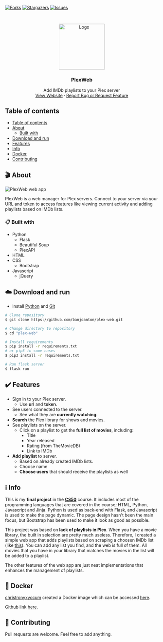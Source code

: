 [![Forks][forks-shield]][forks-url]
[![Stargazers][stars-shield]][stars-url]
[![Issues][issues-shield]][issues-url]

<br />
<p align="center">
  <a href="https://github.com/banjoanton/plex-web">
    <img src="https://i.imgur.com/WjsN7MC.png" alt="Logo" width="150" height="150">
  </a>
  <h3 align="center">PlexWeb</h3>

  <p align="center">
    Add IMDb playlists to your Plex server
    <br />
    <a href="https://plex-web.herokuapp.com/">View Website</a>
    ·
    <a href="https://github.com/banjo/plex-web/issues/new">Report Bug or Request Feature</a>
  </p>
</p>

## Table of contents
- [Table of contents](#table-of-contents)
- [About](#about)
  - [Built with](#built-with)
- [Download and run](#download-and-run)
- [Features](#features)
- [Info](#info)
- [Docker](#docker)
- [Contributing](#contributing)

## :clapper: About
![PlexWeb web app](https://i.imgur.com/H08RhfC.png)

PlexWeb is a web manager for Plex servers. Connect to your server via your URL and token to access features like viewing current activity and adding playlists based on IMDb lists.

### 📋 Built with
* Python
  * Flask
  * Beautiful Soup
  * PlexAPI
* HTML
* CSS
  * Bootstrap
* Javascript
  * jQuery

## ☁️ Download and run

- Install [Python](https://www.python.org/) and [Git](https://git-scm.com/)

```bash
# Clone repository
$ git clone https://github.com/banjoanton/plex-web.git

# Change directory to repository
$ cd "plex-web"

# Install requirements
$ pip install -r requirements.txt
# or pip3 in some cases
$ pip3 install -r requirements.txt

# Run flask server
$ flask run
```
## ✔️ Features

* Sign in to your Plex server.
  * Use **url** and **token**.
* See users connected to the server.
  * See what they are **currently watching**.
* **Search** the Plex library for shows and movies.
* See playlists on the server.
  * Click on a playlist to get the **full list of movies**, including:
    * Title
    * Year released
    * Rating (from TheMovieDB)
    * Link to IMDb
* **Add playlist** to server.
  * Based on already created IMDb lists.
  * Choose name
  * **Choose users** that should receive the playlists as well

## :information_source:	 Info
This is my **final project** in the **[CS50](https://www.edx.org/course/cs50s-introduction-to-computer-science)** course. It includes most of the programming languages that are covered in the course; HTML, Python, Javascript and Jinja. Python is used as back-end with Flask, and Javascript is used to make the page dynamic. The page design hasn't been the main focus, but Bootstrap has been used to make it look as good as possible.

This project was based on **lack of playlists in Plex**. When you have a movie library, the built in selection are pretty much useless. Therefore, I created a simple web app that adds playlists based on scraping a choosen IMDb list (like [this](https://www.imdb.com/list/ls026173135/)). You can add any list you find, and the web is full of them. All movies that you have in your library that matches the movies in the list will be added to a playlist.

The other features of the web app are just neat implementations that enhances the management of playlists.

## :whale: Docker
[christronyxyocum](https://github.com/christronyxyocum) created a Docker image which can be accessed [here](https://hub.docker.com/r/tronyx/plex-web).

Github link [here](https://github.com/christronyxyocum/docker-plex-web).


## 🔧 Contributing
Pull requests are welcome. Feel free to add anything.

<!-- LINKS AND IMAGES -->
[stars-shield]: https://img.shields.io/github/stars/banjo/plex-web
[stars-url]: https://github.com/banjo/plex-web/stargazers
[issues-shield]: https://img.shields.io/github/issues/banjo/plex-web
[issues-url]: https://github.com/banjo/plex-web/issues
[forks-shield]: https://img.shields.io/github/forks/banjo/plex-web
[forks-url]: https://github.com/banjo/plex-web/network/members
